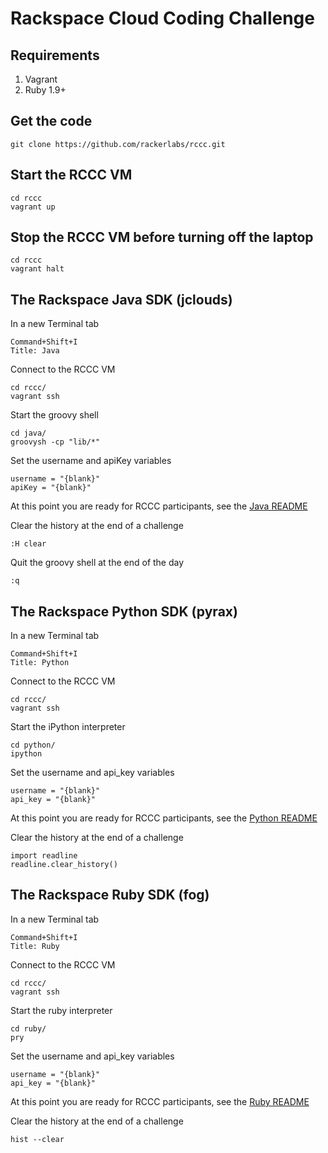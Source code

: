 # Rackspace Cloud Coding Challenge

## Requirements

1. Vagrant
2. Ruby 1.9+

## Get the code

    git clone https://github.com/rackerlabs/rccc.git

## Start the RCCC VM

    cd rccc
    vagrant up

## Stop the RCCC VM before turning off the laptop

    cd rccc
    vagrant halt

## The Rackspace Java SDK (jclouds)

In a new Terminal tab

    Command+Shift+I
    Title: Java

Connect to the RCCC VM

    cd rccc/
    vagrant ssh

Start the groovy shell

    cd java/
    groovysh -cp "lib/*"

Set the username and apiKey variables

    username = "{blank}"
    apiKey = "{blank}"

At this point you are ready for RCCC participants, see the [Java README](java/README.md)

Clear the history at the end of a challenge

    :H clear

Quit the groovy shell at the end of the day

    :q

## The Rackspace Python SDK (pyrax)

In a new Terminal tab

    Command+Shift+I
    Title: Python

Connect to the RCCC VM

    cd rccc/
    vagrant ssh

Start the iPython interpreter

    cd python/
    ipython

Set the username and api_key variables

    username = "{blank}"
    api_key = "{blank}"

At this point you are ready for RCCC participants, see the [Python README](python/README.md)

Clear the history at the end of a challenge

    import readline
    readline.clear_history()

## The Rackspace Ruby SDK (fog)

In a new Terminal tab

    Command+Shift+I
    Title: Ruby

Connect to the RCCC VM

    cd rccc/
    vagrant ssh

Start the ruby interpreter

    cd ruby/
    pry

Set the username and api_key variables

    username = "{blank}"
    api_key = "{blank}"

At this point you are ready for RCCC participants, see the [Ruby README](ruby/README.md)

Clear the history at the end of a challenge

    hist --clear
